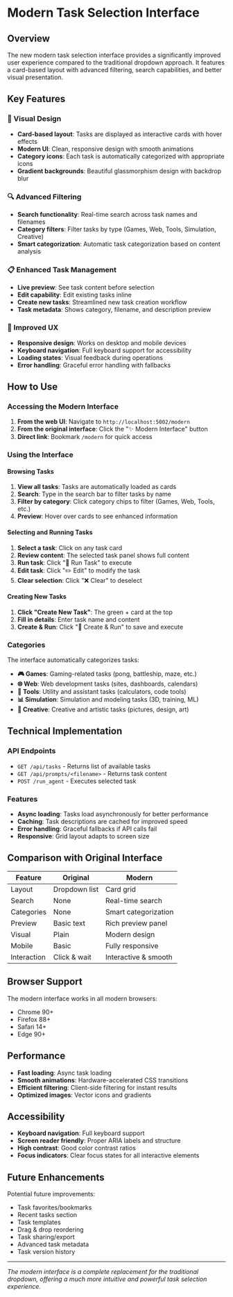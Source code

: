 # Modern Task Selection Interface

## Overview

The new modern task selection interface provides a significantly improved user experience compared to the traditional dropdown approach. It features a card-based layout with advanced filtering, search capabilities, and better visual presentation.

## Key Features

### 🎨 Visual Design
- **Card-based layout**: Tasks are displayed as interactive cards with hover effects
- **Modern UI**: Clean, responsive design with smooth animations
- **Category icons**: Each task is automatically categorized with appropriate icons
- **Gradient backgrounds**: Beautiful glassmorphism design with backdrop blur

### 🔍 Advanced Filtering
- **Search functionality**: Real-time search across task names and filenames
- **Category filters**: Filter tasks by type (Games, Web, Tools, Simulation, Creative)
- **Smart categorization**: Automatic task categorization based on content analysis

### 📋 Enhanced Task Management
- **Live preview**: See task content before selection
- **Edit capability**: Edit existing tasks inline
- **Create new tasks**: Streamlined new task creation workflow
- **Task metadata**: Shows category, filename, and description preview

### 🚀 Improved UX
- **Responsive design**: Works on desktop and mobile devices
- **Keyboard navigation**: Full keyboard support for accessibility
- **Loading states**: Visual feedback during operations
- **Error handling**: Graceful error handling with fallbacks

## How to Use

### Accessing the Modern Interface

1. **From the web UI**: Navigate to `http://localhost:5002/modern`
2. **From the original interface**: Click the "✨ Modern Interface" button
3. **Direct link**: Bookmark `/modern` for quick access

### Using the Interface

#### Browsing Tasks
1. **View all tasks**: Tasks are automatically loaded as cards
2. **Search**: Type in the search bar to filter tasks by name
3. **Filter by category**: Click category chips to filter (Games, Web, Tools, etc.)
4. **Preview**: Hover over cards to see enhanced information

#### Selecting and Running Tasks
1. **Select a task**: Click on any task card
2. **Review content**: The selected task panel shows full content
3. **Run task**: Click "🚀 Run Task" to execute
4. **Edit task**: Click "✏️ Edit" to modify the task
5. **Clear selection**: Click "❌ Clear" to deselect

#### Creating New Tasks
1. **Click "Create New Task"**: The green + card at the top
2. **Fill in details**: Enter task name and content
3. **Create & Run**: Click "💾 Create & Run" to save and execute

### Categories

The interface automatically categorizes tasks:

- **🎮 Games**: Gaming-related tasks (pong, battleship, maze, etc.)
- **🌐 Web**: Web development tasks (sites, dashboards, calendars)
- **🔧 Tools**: Utility and assistant tasks (calculators, code tools)
- **📊 Simulation**: Simulation and modeling tasks (3D, training, ML)
- **🎨 Creative**: Creative and artistic tasks (pictures, design, art)

## Technical Implementation

### API Endpoints
- `GET /api/tasks` - Returns list of available tasks
- `GET /api/prompts/<filename>` - Returns task content
- `POST /run_agent` - Executes selected task

### Features
- **Async loading**: Tasks load asynchronously for better performance
- **Caching**: Task descriptions are cached for improved speed
- **Error handling**: Graceful fallbacks if API calls fail
- **Responsive**: Grid layout adapts to screen size

## Comparison with Original Interface

| Feature | Original | Modern |
|---------|----------|---------|
| Layout | Dropdown list | Card grid |
| Search | None | Real-time search |
| Categories | None | Smart categorization |
| Preview | Basic text | Rich preview panel |
| Visual | Plain | Modern design |
| Mobile | Basic | Fully responsive |
| Interaction | Click & wait | Interactive & smooth |

## Browser Support

The modern interface works in all modern browsers:
- Chrome 90+
- Firefox 88+
- Safari 14+
- Edge 90+

## Performance

- **Fast loading**: Async task loading
- **Smooth animations**: Hardware-accelerated CSS transitions
- **Efficient filtering**: Client-side filtering for instant results
- **Optimized images**: Vector icons and gradients

## Accessibility

- **Keyboard navigation**: Full keyboard support
- **Screen reader friendly**: Proper ARIA labels and structure
- **High contrast**: Good color contrast ratios
- **Focus indicators**: Clear focus states for all interactive elements

## Future Enhancements

Potential future improvements:
- Task favorites/bookmarks
- Recent tasks section
- Task templates
- Drag & drop reordering
- Task sharing/export
- Advanced task metadata
- Task version history

---

*The modern interface is a complete replacement for the traditional dropdown, offering a much more intuitive and powerful task selection experience.*